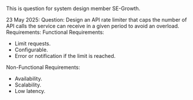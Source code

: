 This is question for system design member SE-Growth.

23 May 2025:
Question: Design an API rate limiter that caps the number of API calls the service can receive in a given period to avoid an overload.
Requirements:
Functional Requirements:

- Limit requests.
- Configurable.
- Error or notification if the limit is reached.

Non-Functional Requirements:

- Availability.
- Scalability.
- Low latency.
